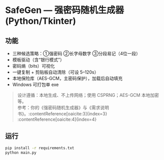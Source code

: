 # SafeGen — 强密码随机生成器 (Python/Tkinter)

## 功能
- 三种候选策略：①强密码 ②长字母数字 ③分段易记（4位一段）
- 模板驱动（含“银行模式”）
- 密码熵（bits）可视化
- 一键复制 + 剪贴板自动清除（可设 5–120s）
- 本地保险库（AES-GCM，主密码保护），加载后自动填充
- Windows 可打包单 exe

> 设计遵循：本地生成、不上传网络；使用 CSPRNG；AES-GCM 本地加密等。  
> 参考：你的《强密码随机生成器》与《需求说明书》。:contentReference[oaicite:3]{index=3} :contentReference[oaicite:4]{index=4}

## 运行
```bash
pip install -r requirements.txt
python main.py

